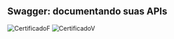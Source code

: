 ## Swagger: documentando suas APIs

![CertificadoF](https://github.com/viniciuslopes98/Swagger_OpenAPI/assets/105940878/265bf662-e941-49cc-ab07-03b7c683f211)
![CertificadoV](https://github.com/viniciuslopes98/Swagger_OpenAPI/assets/105940878/27e134c2-63b6-4bea-bae0-1bdd23774c5e)

